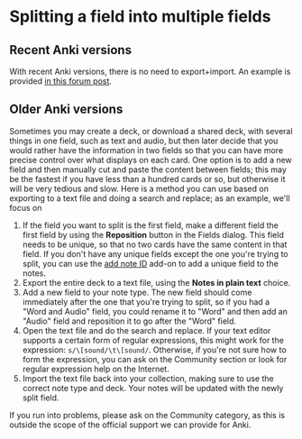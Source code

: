 # Splitting a field into multiple fields

## Recent Anki versions

With recent Anki versions, there is no need to export+import. An example is provided [in this forum post](https://forums.ankiweb.net/t/cloze-type-to-basic-type/23305/2).

## Older Anki versions

Sometimes you may create a deck, or download a shared deck, with several things in one field, such as text and audio, but then later decide that you would rather have the information in two fields so that you can have more precise control over what displays on each card. One option is to add a new field and then manually cut and paste the content between fields; this may be the fastest if you have less than a hundred cards or so, but otherwise it will be very tedious and slow. Here is a method you can use based on exporting to a text file and doing a search and replace; as an example, we'll focus on

1. If the field you want to split is the first field, make a different field the first field by using the **Reposition** button in the Fields dialog. This field needs to be unique, so that no two cards have the same content in that field. If you don't have any unique fields except the one you're trying to split, you can use the [add note ID](https://ankiweb.net/shared/info/8897764) add-on to add a unique field to the notes.
2. Export the entire deck to a text file, using the **Notes in plain text** choice.
3. Add a new field to your note type. The new field should come immediately after the one that you're trying to split, so if you had a "Word and Audio" field, you could rename it to "Word" and then add an "Audio" field and reposition it to go after the "Word" field.
4. Open the text file and do the search and replace. If your text editor supports a certain form of regular expressions, this might work for the expression: `s/\[sound/\t\[sound/`. Otherwise, if you're not sure how to form the expression, you can ask on the Community section or look for regular expression help on the Internet.
5. Import the text file back into your collection, making sure to use the correct note type and deck. Your notes will be updated with the newly split field.

If you run into problems, please ask on the Community category, as this is outside the scope of the official support we can provide for Anki.
